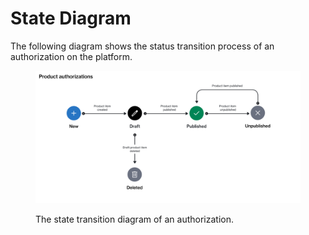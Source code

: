 # State Diagram

The following diagram shows the status transition process of an authorization on the platform.

<figure><img src="../../../../.gitbook/assets/state_diagram_authorizations.png" alt=""><figcaption><p>The state transition diagram of an authorization.</p></figcaption></figure>
